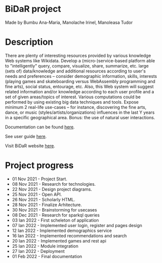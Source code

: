 # BiDaR project 
Made by Bumbu Ana-Maria, Manolache Irinel, Manoleasa Tudor

# Description
There are plenty of interesting resources provided by various knowledge Web systems like Wikidata. Develop a (micro-)service-based platform able to "intelligently" query, compare, visualize, share, summarize, etc. large (sets of) data/knowledge and additional resources according to user's needs and preferences – consider demographic information, skills, interests (playing games and skateboarding versus WebAssembly programming and fine arts), social status, entourage, etc. 
Also, this Web system will suggest related information and/or knowledge according to each user profile and a set of given areas/topics of interest. Various computations could be performed by using existing big data techniques and tools. Expose minimum 2 real-life use-cases – for instance, discovering the fine arts, dance, or music (styles/artists/organizations) influences in the last Y years in a specific geographical area. Bonus: the use of natural user interactions.

Documentation can be found [here](https://wad-project-amm-mt-im.github.io/BiDaR/).

See user guide [here](https://github.com/wad-project-amm-mt-im/BiDaR/blob/main/docs/UserGuide/UserGuide.html).

Visit BiDaR website [here](http://bidar-env.eba-9ppmprqt.eu-west-1.elasticbeanstalk.com/).

# Project progress
- 01 Nov 2021 - Project Start.
- 08 Nov 2021 - Research for technologies.
- 22 Nov 2021 - Design project diagrams.
- 25 Nov 2021 - Open API.
- 26 Nov 2021 - Scholarly HTML.
- 28 Nov 2021 - Finalize Arhitecture.
- 30 Nov 2021 - Brainstorming for usecases
- 08 Dec 2021 - Research for sparkql queries
- 03 Ian 2022 - First scheleton of application
- 07 Ian 2022 - Implemented user login, register and pages design
- 12 Ian 2022 - Implemented demographics service
- 16 Ian 2022 - Implemented recommendations and search
- 20 Ian 2022 - Implemented games and rest api
- 25 Ian 2022 - Module integration
- 27 Ian 2022 - Deployment
- 01 Feb 2022 - Final documentation

